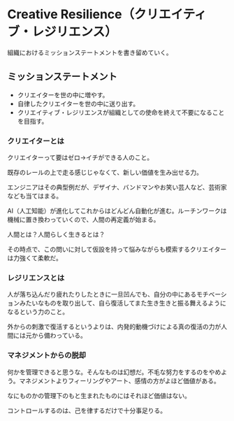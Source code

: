 # Creative Resilience（クリエイティブ・レジリエンス）

組織におけるミッションステートメントを書き留めていく。

## ミッションステートメント

- クリエイターを世の中に増やす。
- 自律したクリエイターを世の中に送り出す。
- クリエイティブ・レジリエンスが組織としての使命を終えて不要になることを目指す。

### クリエイターとは

クリエイターって要はゼロ→イチができる人のこと。

既存のレールの上で走る感じじゃなくて、新しい価値を生み出せる力。

エンジニアはその典型例だが、デザイナ、バンドマンやお笑い芸人など、芸術家なども当てはまる。

AI（人工知能）が進化してこれからはどんどん自動化が進む。ルーチンワークは機械に置き換わっていくので、人間の再定義が始まる。

人間とは？人間らしく生きるとは？

その時点で、この問いに対して仮設を持って悩みながらも模索するクリエイターは力強くて柔軟だ。

### レジリエンスとは

人が落ち込んだり疲れたりしたときに一旦凹んでも、自分の中にあるモチベーションみたいなものを取り出して、自ら復活してまた生き生きと振る舞えるようになるという力のこと。

外からの刺激で復活するというよりは、内発的動機づけによる真の復活の力が人間には元から備わっている。

### マネジメントからの脱却

何かを管理できると思うな。そんなものは幻想だ。不毛な努力をするのをやめよう。マネジメントよりフィーリングやアート、感情の方がよほど価値がある。

なにものかの管理下のもと生まれたものにはそれほど価値はない。

コントロールするのは、己を律するだけで十分事足りる。
